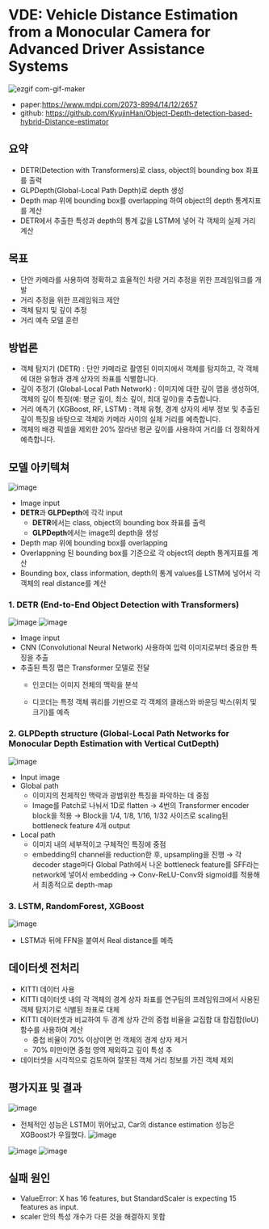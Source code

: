 # **VDE: Vehicle Distance Estimation from a Monocular Camera for Advanced Driver Assistance Systems**
![ezgif com-gif-maker](https://user-images.githubusercontent.com/98331298/171547569-da221132-a13e-4b5f-8437-59cad290d3b2.gif)  
- paper:https://www.mdpi.com/2073-8994/14/12/2657
- github: https://github.com/KyujinHan/Object-Depth-detection-based-hybrid-Distance-estimator

## 요약

- DETR(Detection with Transformers)로 class, object의 bounding box 좌표를 출력
- GLPDepth(Global-Local Path Depth)로 depth 생성
- Depth map 위에 bounding box를 overlapping 하여 object의 depth 통계지표를 계산
- DETR에서 추출한 특성과 depth의 통계 값을 LSTM에 넣어 각 객체의 실제 거리 계산

## 목표

- 단안 카메라를 사용하여 정확하고 효율적인 차량 거리 추정을 위한 프레임워크를 개발
- 거리 추정을 위한 프레임워크 제안 
- 객체 탐지 및 깊이 추정
- 거리 예측 모델 훈련


## 방법론

- 객체 탐지기 (DETR) : 단안 카메라로 촬영된 이미지에서 객체를 탐지하고, 각 객체에 대한 유형과 경계 상자의 좌표를 식별합니다.
- 깊이 추정기 (Global-Local Path Network) : 이미지에 대한 깊이 맵을 생성하여, 객체의 깊이 특징(예: 평균 깊이, 최소 깊이, 최대 깊이)을 추출합니다.
- 거리 예측기 (XGBoost, RF, LSTM) : 객체 유형, 경계 상자의 세부 정보 및 추출된 깊이 특징을 바탕으로 객체와 카메라 사이의 실제 거리를 예측합니다.
- 객체의 배경 픽셀을 제외한 20% 잘라낸 평균 깊이를 사용하여 거리를 더 정확하게 예측합니다.


## 모델 아키텍쳐

![image](https://github.com/SeSAC-Men-in-Black/Men-in-Black/assets/140053617/c5102726-34dd-4b41-90d7-8a6071c7fec4)

- Image input
- **DETR**과 **GLPDepth**에 각각 input
	- **DETR**에서는 class, object의 bounding box 좌표를 출력   
	- **GLPDepth**에서는 image의 depth을 생성
- Depth map 위에 bounding box를 overlapping
- Overlappning 된 bounding box를 기준으로 각 object의 depth 통계지표를 계산
- Bounding box, class information, depth의 통계 values를 LSTM에 넣어서 각 객체의 real distance를 계산

### 1. DETR (End-to-End Object Detection with Transformers)

![image](https://github.com/SeSAC-Men-in-Black/Men-in-Black/assets/140053617/4cdda6c3-8324-4283-a32d-4a0f806416dc)
![image](https://github.com/SeSAC-Men-in-Black/Men-in-Black/assets/140053617/75588172-3c01-44e7-a68c-c93db00b08d1)

- Image input
- CNN (Convolutional Neural Network) 사용하여 입력 이미지로부터 중요한 특징을 추출
- 추출된 특징 맵은 Transformer 모델로 전달
    - 인코더는 이미지 전체의 맥락을 분석
        
    - 디코더는 특정 객체 쿼리를 기반으로 각 객체의 클래스와 바운딩 박스(위치 및 크기)를 예측

### 2. GLPDepth structure (Global-Local Path Networks for Monocular Depth Estimation with Vertical CutDepth)

![image](https://github.com/SeSAC-Men-in-Black/Men-in-Black/assets/140053617/3c77aa23-5501-42e3-84a8-58de5850d120)

- Input image
- Global path
    - 이미지의 전체적인 맥락과 광범위한 특징을 파악하는 데 중점
    - Image를 Patch로 나눠서 1D로 flatten → 4번의 Transformer encoder block을 적용 → Block을 1/4, 1/8, 1/16, 1/32 사이즈로 scaling된 bottleneck feature 4개 output
- Local path  
    - 이미지 내의 세부적이고 구체적인 특징에 중점
    - embedding의 channel을 reduction한 후, upsampling을 진행 → 각 decoder stage마다 Global Path에서 나온 bottleneck feature를 SFF라는 network에 넣어서 embedding → Conv-ReLU-Conv와 sigmoid를 적용해서 최종적으로 depth-map


### 3. LSTM, RandomForest, XGBoost

![image](https://github.com/SeSAC-Men-in-Black/Men-in-Black/assets/140053617/23399896-7e2e-42dd-8903-ba92d113e5e7)
- LSTM과 뒤에 FFN을 붙여서 Real distance를 예측

## 데이터셋 전처리

- KITTI 데이터 사용
- KITTI 데이터셋 내의 각 객체의 경계 상자 좌표를 연구팀의 프레임워크에서 사용된 객체 탐지기로 식별된 좌표로 대체
- KITTI 데이터셋과 비교하여 두 경계 상자 간의 중첩 비율을 교집합 대 합집합(IoU) 함수를 사용하여 계산
	- 중첩 비율이 70% 이상이면 먼 객체의 경계 상자 제거
	- 70% 미만이면 중첩 영역 제외하고 깊이 특성 추
- 데이터셋을 시각적으로 검토하여 잘못된 객체 거리 정보를 가진 객체 제외


## 평가지표 및 결과

![image](https://github.com/SeSAC-Men-in-Black/Men-in-Black/assets/140053617/3aa7ccb7-3053-42c4-a443-76105017f6a0)
- 전체적인 성능은 LSTM이 뛰어났고, Car의 distance estimation 성능은 XGBoost가 우월했다.
![image](https://github.com/SeSAC-Men-in-Black/Men-in-Black/assets/140053617/bfe4562f-10b3-4d8b-96c2-dde42ba0d7e8)

![image](https://github.com/SeSAC-Men-in-Black/Men-in-Black/assets/140053617/4f25fe4e-00a4-494a-9bf8-9ca00ee13f2f)
![image](https://github.com/SeSAC-Men-in-Black/Men-in-Black/assets/140053617/822d02e0-ea4d-4751-9d81-e5c135d062f3)


## 실패 원인

- ValueError: X has 16 features, but StandardScaler is expecting 15 features as input.
- scaler 안의 특성 개수가 다른 것을 해결하지 못함



